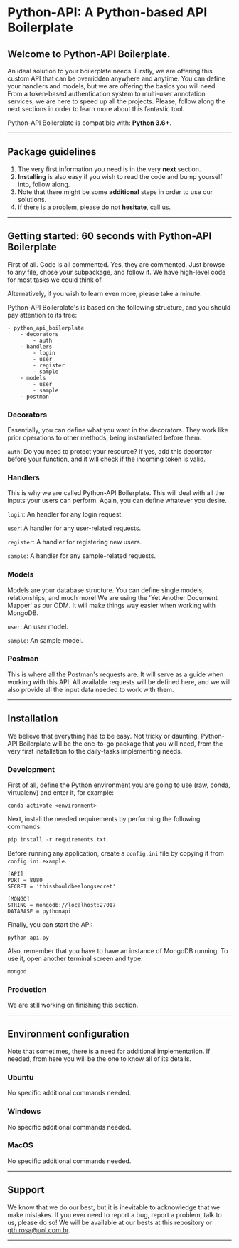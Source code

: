 # Python-API: A Python-based API Boilerplate

## Welcome to Python-API Boilerplate.

An ideal solution to your boilerplate needs. Firstly, we are offering this custom API that can be overridden anywhere and anytime. You can define your handlers and models, but we are offering the basics you will need. From a token-based authentication system to multi-user annotation services, we are here to speed up all the projects. Please, follow along the next sections in order to learn more about this fantastic tool.

Python-API Boilerplate is compatible with: **Python 3.6+**.

---

## Package guidelines

1. The very first information you need is in the very **next** section.
2. **Installing** is also easy if you wish to read the code and bump yourself into, follow along.
3. Note that there might be some **additional** steps in order to use our solutions.
4. If there is a problem, please do not **hesitate**, call us.

---

## Getting started: 60 seconds with Python-API Boilerplate

First of all. Code is all commented. Yes, they are commented. Just browse to any file, chose your subpackage, and follow it. We have high-level code for most tasks we could think of.

Alternatively, if you wish to learn even more, please take a minute:

Python-API Boilerplate's is based on the following structure, and you should pay attention to its tree:

```
- python_api_boilerplate
    - decorators
        - auth
    - handlers
        - login
        - user
        - register
        - sample
    - models
        - user
        - sample
    - postman
```

### Decorators

Essentially, you can define what you want in the decorators. They work like prior operations to other methods, being instantiated before them.

```auth```: Do you need to protect your resource? If yes, add this decorator before your function, and it will check if the incoming token is valid.

### Handlers

This is why we are called Python-API Boilerplate. This will deal with all the inputs your users can perform. Again, you can define whatever you desire.

```login```: An handler for any login request.

```user```: A handler for any user-related requests.

```register```: A handler for registering new users.

```sample```: A handler for any sample-related requests.

### Models

Models are your database structure. You can define single models, relationships, and much more! We are using the 'Yet Another Document Mapper' as our ODM. It will make things way easier when working with MongoDB.

```user```: An user model.

```sample```: An sample model.

### Postman

This is where all the Postman's requests are. It will serve as a guide when working with this API. All available requests will be defined here, and we will also provide all the input data needed to work with them.

---

## Installation

We believe that everything has to be easy. Not tricky or daunting, Python-API Boilerplate will be the one-to-go package that you will need, from the very first installation to the daily-tasks implementing needs.

### Development

First of all, define the Python environment you are going to use (raw, conda, virtualenv) and enter it, for example:

```
conda activate <environment>
```

Next, install the needed requirements by performing the following commands:

```Python
pip install -r requirements.txt
```

Before running any application, create a ```config.ini``` file by copying it from ```config.ini.example```.

```
[API]
PORT = 8080
SECRET = 'thisshouldbealongsecret'

[MONGO]
STRING = mongodb://localhost:27017
DATABASE = pythonapi
```

Finally, you can start the API:

```
python api.py
```

Also, remember that you have to have an instance of MongoDB running. To use it, open another terminal screen and type:

```
mongod
```

### Production

We are still working on finishing this section.

---

## Environment configuration

Note that sometimes, there is a need for additional implementation. If needed, from here you will be the one to know all of its details.

### Ubuntu

No specific additional commands needed.

### Windows

No specific additional commands needed.

### MacOS

No specific additional commands needed.

---

## Support

We know that we do our best, but it is inevitable to acknowledge that we make mistakes. If you ever need to report a bug, report a problem, talk to us, please do so! We will be available at our bests at this repository or gth.rosa@uol.com.br.

---
